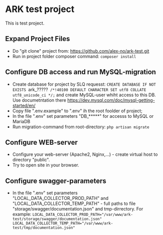 # ARK test project

This is test project.

## Expand Project Files

 - Do "git clone" project from: https://github.com/alex-no/ark-test.git
 - Run in project folder composer command: `composer install`

## Configure DB access and run MySQL-migration

 - Create database for project by SLQ requesst: `CREATE DATABASE IF NOT EXISTS `ark_?????` /*!40100 DEFAULT CHARACTER SET utf8 COLLATE utf8_unicode_ci */;`
    and create MySQL-user whiht access to this DB. Use documetntation there https://dev.mysql.com/doc/mysql-getting-started/en/
 - Copy file ".env.example" to ".env" ih the root foolder of project;
 - In the file ".env" set parameters "DB_*****" for accesss to MySQL or MariaDB
 - Run migration-command from root-directory: `php artisan migrate`

## Configure WEB-server

 - Configure your web-server (Apache2, Nginx,...) - create virtual host to directory "public".
 - Try to open site in your browser.

## Configure swagger-parameters

 - In the file ".env" set parameters "LOCAL_DATA_COLLECTOR_PROD_PATH" and "LOCAL_DATA_COLLECTOR_TEMP_PATH" - full paths to file "storage/swagger/documentation.json" and tmp-dirrectory.
   For example:
   `LOCAL_DATA_COLLECTOR_PROD_PATH="/var/www/ark-test/storage/swagger/documentation.json"
   LOCAL_DATA_COLLECTOR_TEMP_PATH="/var/www/ark-test/tmp/documentation.json"`
